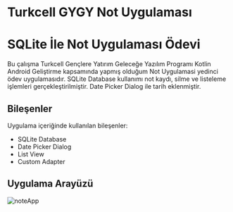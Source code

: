 # Turkcell GYGY Not Uygulaması
# SQLite İle Not Uygulaması Ödevi
Bu çalışma Turkcell Gençlere Yatırım Geleceğe Yazılım Programı Kotlin Android Geliştirme kapsamında yapmış olduğum Not Uygulamasi yedinci ödev uygulamasıdır.
SQLite Database kullanımı not kaydı, silme ve listeleme işlemleri gerçekleştirilmiştir. Date Picker Dialog ile tarih eklenmiştir.

## Bileşenler
Uygulama içeriğinde kullanılan bileşenler:
- SQLite Database
- Date Picker Dialog
- List View
- Custom Adapter


## Uygulama Arayüzü
![noteApp](https://github.com/SerapErcel/Turkcell_GYGY_Odev7/assets/57289819/ec8a6225-6423-4d07-a9ab-38f502d32ce7)
